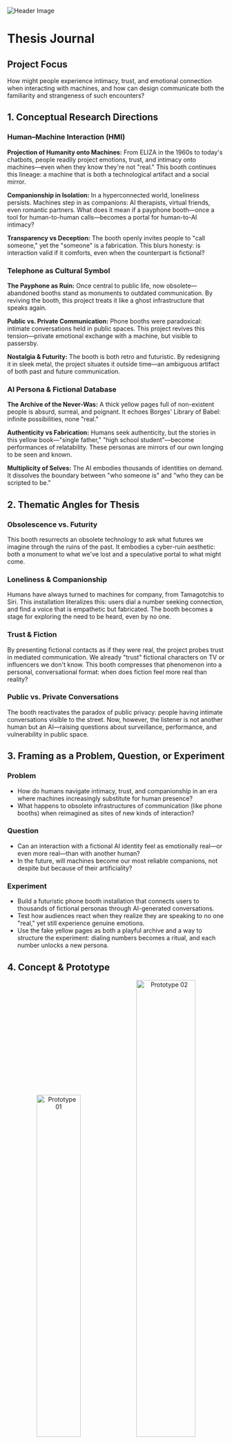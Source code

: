 ![Header Image](documentation/image/header.jpg)

# Thesis Journal

## Project Focus

How might people experience intimacy, trust, and emotional connection when interacting with machines, and how can design communicate both the familiarity and strangeness of such encounters?

## 1. Conceptual Research Directions

### Human–Machine Interaction (HMI)

**Projection of Humanity onto Machines:** From ELIZA in the 1960s to today's chatbots, people readily project emotions, trust, and intimacy onto machines—even when they know they're not "real." This booth continues this lineage: a machine that is both a technological artifact and a social mirror.

**Companionship in Isolation:** In a hyperconnected world, loneliness persists. Machines step in as companions: AI therapists, virtual friends, even romantic partners. What does it mean if a payphone booth—once a tool for human-to-human calls—becomes a portal for human-to-AI intimacy?

**Transparency vs Deception:** The booth openly invites people to "call someone," yet the "someone" is a fabrication. This blurs honesty: is interaction valid if it comforts, even when the counterpart is fictional?

### Telephone as Cultural Symbol

**The Payphone as Ruin:** Once central to public life, now obsolete—abandoned booths stand as monuments to outdated communication. By reviving the booth, this project treats it like a ghost infrastructure that speaks again.

**Public vs. Private Communication:** Phone booths were paradoxical: intimate conversations held in public spaces. This project revives this tension—private emotional exchange with a machine, but visible to passersby.

**Nostalgia & Futurity:** The booth is both retro and futuristic. By redesigning it in sleek metal, the project situates it outside time—an ambiguous artifact of both past and future communication.

### AI Persona & Fictional Database

**The Archive of the Never-Was:** A thick yellow pages full of non-existent people is absurd, surreal, and poignant. It echoes Borges' Library of Babel: infinite possibilities, none "real."

**Authenticity vs Fabrication:** Humans seek authenticity, but the stories in this yellow book—"single father," "high school student"—become performances of relatability. These personas are mirrors of our own longing to be seen and known.

**Multiplicity of Selves:** The AI embodies thousands of identities on demand. It dissolves the boundary between "who someone is" and "who they can be scripted to be."

## 2. Thematic Angles for Thesis

### Obsolescence vs. Futurity

This booth resurrects an obsolete technology to ask what futures we imagine through the ruins of the past. It embodies a cyber-ruin aesthetic: both a monument to what we've lost and a speculative portal to what might come.

### Loneliness & Companionship

Humans have always turned to machines for company, from Tamagotchis to Siri. This installation literalizes this: users dial a number seeking connection, and find a voice that is empathetic but fabricated. The booth becomes a stage for exploring the need to be heard, even by no one.

### Trust & Fiction

By presenting fictional contacts as if they were real, the project probes trust in mediated communication. We already "trust" fictional characters on TV or influencers we don't know. This booth compresses that phenomenon into a personal, conversational format: when does fiction feel more real than reality?

### Public vs. Private Conversations

The booth reactivates the paradox of public privacy: people having intimate conversations visible to the street. Now, however, the listener is not another human but an AI—raising questions about surveillance, performance, and vulnerability in public space.

## 3. Framing as a Problem, Question, or Experiment

### Problem

- How do humans navigate intimacy, trust, and companionship in an era where machines increasingly substitute for human presence?
- What happens to obsolete infrastructures of communication (like phone booths) when reimagined as sites of new kinds of interaction?

### Question

- Can an interaction with a fictional AI identity feel as emotionally real—or even more real—than with another human?
- In the future, will machines become our most reliable companions, not despite but because of their artificiality?

### Experiment

- Build a futuristic phone booth installation that connects users to thousands of fictional personas through AI-generated conversations.
- Test how audiences react when they realize they are speaking to no one "real," yet still experience genuine emotions.
- Use the fake yellow pages as both a playful archive and a way to structure the experiment: dialing numbers becomes a ritual, and each number unlocks a new persona.

## 4. Concept & Prototype

<div align="center">
  <img src="documentation/image/prototype%2001.jpg" alt="Prototype 01" width="45%">
  <img src="documentation/image/prototype%2002.png" alt="Prototype 02" width="52%">
</div>

To begin testing how human–machine intimacy might be framed through design, I created a 1:10 scale prototype using 3D-printed PLA parts and screws. The structure is semi-open with straight, minimal planes, emphasizing a futuristic and mechanical presence. This model was less about interactivity and more about exploring form: how the physical silhouette and assembly methods can signal authority, strangeness, and anticipation of a machine encounter.

The process revealed how practical design choices—flat planes, intersecting joints, visible fasteners—produced unexpected sculptural clarity. Even at a small scale, the form felt deliberate and monumental, suggesting that the booth itself could act as more than a container: it could be a stage for projection and encounter. Future iterations will explore surface treatments and larger-scale prototypes to test how these qualities translate to a full installation.

## 5. Interactive Prototype

![Prototype 03](documentation/image/prototype%2003.png)

### Document & Reflection

Over this cycle I combined two research techniques—precedent analysis and a semi-structured expert interview—with a hands-on, full-scale interaction prototype. Studying ELIZA, Lozano-Hemmer, Blast Theory, and QS Ventures helped me name the qualities I'm after: a voice-first encounter that feels familiar yet strange, credible without over-explaining, and staged through a reduced, retro-futurist form. That review clarified my design drivers (geometric planes, exposed joinery, minimal cues, ritualized dialing) and gave me criteria to judge the build: legibility of affordances, perceived "presence," and whether fiction remains believable.

I interviewed Robert Hickman, a sculptor known for public installations that balance approachability and durability. His advice grounded my aesthetic and structural choices. He emphasized that a piece feels "inviting" when it meets people at hand or eye level and avoids overly sharp or closed geometries. He also stressed material honesty—forms that look heavy should be heavy—and noted that signage rarely guides interaction; people respond more to tactile and spatial cues. From him I learned that warmth can come from proportion and finish, not literal decoration, and that public work succeeds when it seems sturdy yet touchable. His remarks reinforced my aim to make the booth accessible and ritualistic rather than decorative.

For user testing, I built a cardboard prototype with an embedded handset and numpad connected to my laptop, where the software was fully functional for calls to ten personas. Users could complete the ritual (find → dial → lift) with minimal instruction, suggesting that the affordances read. Some described the form as "cold" and "machine-like," aligning with my minimalist–brutalist intention, while a few didn't immediately read it as a "phone booth" compared to my previous 3D-printed prototype—which I see as a productive strangeness. 

### Next Step

Next, I plan to refine the proportions, round select edges, add a small platform shelf for the phone book, and integrate subtle LED/state cues to test legibility, latency, feel, and perceived presence. I also plan to make the interaction feel more realistic by updating the software—for example, adding latency between dialing and the persona picking up, letting some personas not answer at all, and including sound effects such as dialing tones and handset pick-up and hang-up sounds.